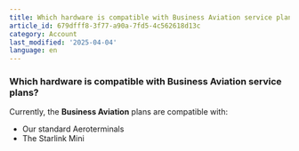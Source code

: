 ```yaml
---
title: Which hardware is compatible with Business Aviation service plans?
article_id: 679dfff8-3f77-a90a-7fd5-4c562618d13c
category: Account
last_modified: '2025-04-04'
language: en
---
```


### Which hardware is compatible with Business Aviation service plans?
Currently, the **Business Aviation** plans are compatible with: 
  * Our standard Aeroterminals
  * The Starlink Mini